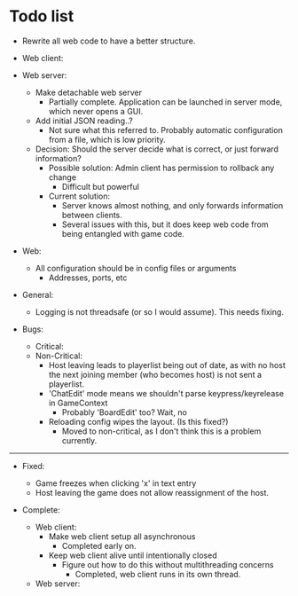 # Todo list

- Rewrite all web code to have a better structure.

- Web client:
- Web server:
    - Make detachable web server
        - Partially complete. Application can be launched in server mode, which never opens a GUI.
    - Add initial JSON reading..?
        - Not sure what this referred to. Probably automatic configuration from a file, which is low priority.
    - Decision: Should the server decide what is correct, or just forward information?
        - Possible solution: Admin client has permission to rollback any change
            - Difficult but powerful
        - Current solution:
            - Server knows almost nothing, and only forwards information between clients.
            - Several issues with this, but it does keep web code from being entangled with game code.
- Web:
    - All configuration should be in config files or arguments
        - Addresses, ports, etc

- General:
    - Logging is not threadsafe (or so I would assume). This needs fixing.

- Bugs:
    - Critical:
    - Non-Critical:
        - Host leaving leads to playerlist being out of date, as with no host the next
            joining member (who becomes host) is not sent a playerlist.
        - 'ChatEdit' mode means we shouldn't parse keypress/keyrelease in GameContext
            - Probably 'BoardEdit' too? Wait, no
        - Reloading config wipes the layout. (Is this fixed?)
            - Moved to non-critical, as I don't think this is a problem currently.

---

- Fixed:
    - Game freezes when clicking 'x' in text entry
    - Host leaving the game does not allow reassignment of the host.

- Complete:
    - Web client:
        - Make web client setup all asynchronous
            - Completed early on.
        - Keep web client alive until intentionally closed
            - Figure out how to do this without multithreading concerns
                - Completed, web client runs in its own thread.
    - Web server:
